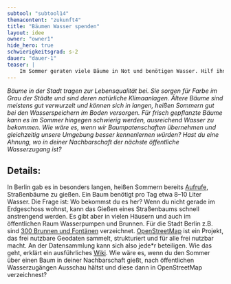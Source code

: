 ```yaml
---
subtool: "subtool14"
themacontent: "zukunft4"
title: "Bäumen Wasser spenden"
layout: idee
owner: "owner1"
hide_hero: true
schwierigkeitsgrad: s-2
dauer: "dauer-1"
teaser: |
    Im Sommer geraten viele Bäume in Not und benötigen Wasser. Hilf ihnen dabei, nicht auszutrocknen.
---
```


*Bäume in der Stadt tragen zur Lebensqualität bei. Sie sorgen für Farbe im Grau der Städte und sind deren natürliche Klimaanlagen. Ältere Bäume sind meistens gut verwurzelt und können sich in langen, heißen Sommern gut bei den Wasserspeichern im Boden versorgen. Für frisch gepflanzte Bäume kann es im Sommer hingegen schwierig werden, ausreichend Wasser zu bekommen. Wie wäre es, wenn wir Baumpatenschaften übernehmen und gleichzeitig unsere Umgebung besser kennenlernen würden? Hast du eine Ahnung, wo in deiner Nachbarschaft der nächste öffentliche Wasserzugang ist?*

## Details:
In Berlin gab es in besonders langen, heißen Sommern bereits [Aufrufe](https://blog.wwf.de/baeume-giessen/), Straßenbäume zu gießen. Ein Baum benötigt pro Tag etwa 8–10 Liter Wasser. Die Frage ist: Wo bekommst du es her? Wenn du nicht gerade im Erdgeschoss wohnst, kann das Gießen eines Straßenbaums schnell anstrengend werden. Es gibt aber in vielen Häusern und auch im öffentlichen Raum Wasserpumpen und Brunnen. Für die Stadt Berlin z.B. sind [300 Brunnen und Fontänen](http://www.stadtentwicklung.berlin.de/bauen/brunnen/de/karte.shtml) verzeichnet. [OpenStreetMap](https://www.openstreetmap.org/) ist ein Projekt, das frei nutzbare Geodaten sammelt, strukturiert und für alle frei nutzbar macht. An der Datensammlung kann sich also jede\*r beteiligen. Wie das geht, erklärt ein ausführliches [Wiki](https://wiki.openstreetmap.org/wiki/DE:Hauptseite). Wie wäre es, wenn du den Sommer über einen Baum in deiner Nachbarschaft gießt, nach öffentlichen Wasserzugängen Ausschau hältst und diese dann in OpenStreetMap verzeichnest?
